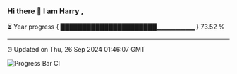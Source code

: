 ### Hi there 👋 I am Harry , 

⏳ Year progress { ██████████████████████▁▁▁▁▁▁▁▁ } 73.52 %

---

⏰ Updated on Thu, 26 Sep 2024 01:46:07 GMT

![Progress Bar CI](https://github.com/duykhang68/duykhang68/workflows/Progress%20Bar%20CI/badge.svg)
